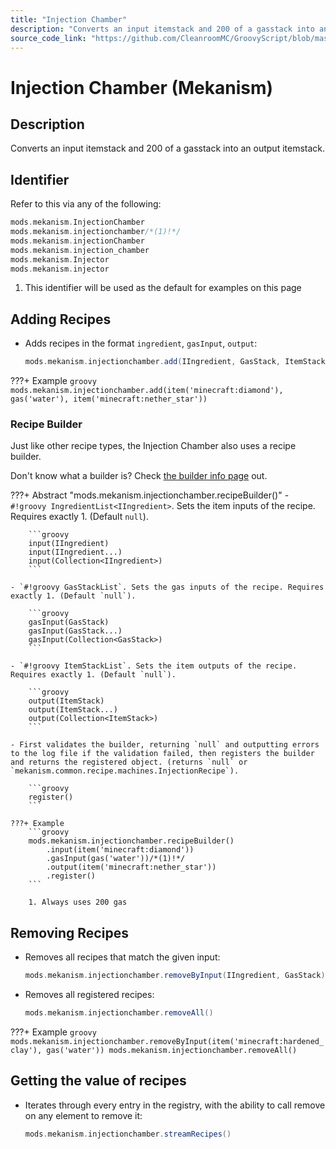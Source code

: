 ```yaml
---
title: "Injection Chamber"
description: "Converts an input itemstack and 200 of a gasstack into an output itemstack."
source_code_link: "https://github.com/CleanroomMC/GroovyScript/blob/master/src/main/java/com/cleanroommc/groovyscript/compat/mods/mekanism/InjectionChamber.java"
---
```


# Injection Chamber (Mekanism)

## Description

Converts an input itemstack and 200 of a gasstack into an output itemstack.

## Identifier

Refer to this via any of the following:

```groovy hl_lines="2"
mods.mekanism.InjectionChamber
mods.mekanism.injectionchamber/*(1)!*/
mods.mekanism.injectionChamber
mods.mekanism.injection_chamber
mods.mekanism.Injector
mods.mekanism.injector
```

1. This identifier will be used as the default for examples on this page

## Adding Recipes

- Adds recipes in the format `ingredient`, `gasInput`, `output`:

    ```groovy
    mods.mekanism.injectionchamber.add(IIngredient, GasStack, ItemStack)
    ```

???+ Example
    ```groovy
    mods.mekanism.injectionchamber.add(item('minecraft:diamond'), gas('water'), item('minecraft:nether_star'))
    ```

### Recipe Builder

Just like other recipe types, the Injection Chamber also uses a recipe builder.

Don't know what a builder is? Check [the builder info page](../../../groovy/builder.md) out.

???+ Abstract "mods.mekanism.injectionchamber.recipeBuilder()"
    - `#!groovy IngredientList<IIngredient>`. Sets the item inputs of the recipe. Requires exactly 1. (Default `null`).

        ```groovy
        input(IIngredient)
        input(IIngredient...)
        input(Collection<IIngredient>)
        ```

    - `#!groovy GasStackList`. Sets the gas inputs of the recipe. Requires exactly 1. (Default `null`).

        ```groovy
        gasInput(GasStack)
        gasInput(GasStack...)
        gasInput(Collection<GasStack>)
        ```

    - `#!groovy ItemStackList`. Sets the item outputs of the recipe. Requires exactly 1. (Default `null`).

        ```groovy
        output(ItemStack)
        output(ItemStack...)
        output(Collection<ItemStack>)
        ```

    - First validates the builder, returning `null` and outputting errors to the log file if the validation failed, then registers the builder and returns the registered object. (returns `null` or `mekanism.common.recipe.machines.InjectionRecipe`).

        ```groovy
        register()
        ```

    ???+ Example
        ```groovy
        mods.mekanism.injectionchamber.recipeBuilder()
            .input(item('minecraft:diamond'))
            .gasInput(gas('water'))/*(1)!*/
            .output(item('minecraft:nether_star'))
            .register()
        ```

        1. Always uses 200 gas



## Removing Recipes

- Removes all recipes that match the given input:

    ```groovy
    mods.mekanism.injectionchamber.removeByInput(IIngredient, GasStack)
    ```

- Removes all registered recipes:

    ```groovy
    mods.mekanism.injectionchamber.removeAll()
    ```

???+ Example
    ```groovy
    mods.mekanism.injectionchamber.removeByInput(item('minecraft:hardened_clay'), gas('water'))
    mods.mekanism.injectionchamber.removeAll()
    ```

## Getting the value of recipes

- Iterates through every entry in the registry, with the ability to call remove on any element to remove it:

    ```groovy
    mods.mekanism.injectionchamber.streamRecipes()
    ```

